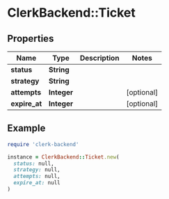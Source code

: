# ClerkBackend::Ticket

## Properties

| Name | Type | Description | Notes |
| ---- | ---- | ----------- | ----- |
| **status** | **String** |  |  |
| **strategy** | **String** |  |  |
| **attempts** | **Integer** |  | [optional] |
| **expire_at** | **Integer** |  | [optional] |

## Example

```ruby
require 'clerk-backend'

instance = ClerkBackend::Ticket.new(
  status: null,
  strategy: null,
  attempts: null,
  expire_at: null
)
```

